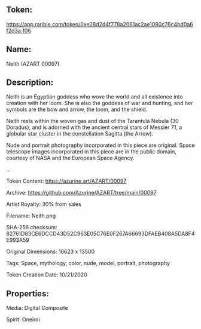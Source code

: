 ## Token:

https://app.rarible.com/token/0xe28d2d4f778a2061ac2ae1080c76c4bd0a6f2d3a:106

## Name:

Neith (AZART 00097)

## Description: 

Neith is an Egyptian goddess who wove the world and all existence into creation with her loom. She is also the goddess of war and hunting, and her symbols are the bow and arrow, the loom, and the shield.

Neith rests within the woven gas and dust of the Tarantula Nebula (30 Doradus), and is adorned with the ancient central stars of Messier 71, a globular star cluster in the constellation Sagitta (the Arrow).

Nude and portrait photography incorporated in this piece are original. Space telescope images incorporated in this piece are in the public domain, courtesy of NASA and the European Space Agency.

...

Token Content: https://azurine.art/AZART/00097

Archive: https://github.com/Azurine/AZART/tree/main/00097

Artist Royalty: 30% from sales

Filename: Neith.png

SHA-256 checksum: 82761D83CE6DCCD43D52C963E05C76E0F267A66693DFAEB408A5DA8F4E993A59

Original Dimensions: 16623 x 13500

Tags: Space, mythology, color, nude, model, portrait, photography

Token Creation Date: 10/21/2020

## Properties:

Media: Digital Composite

Spirit: Oneiroi
